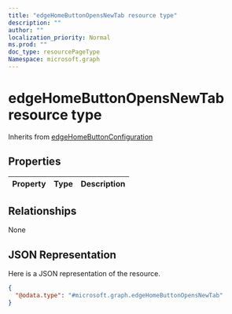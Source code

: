 ```yaml
---
title: "edgeHomeButtonOpensNewTab resource type"
description: ""
author: ""
localization_priority: Normal
ms.prod: ""
doc_type: resourcePageType
Namespace: microsoft.graph
---
```



# edgeHomeButtonOpensNewTab resource type




Inherits from [edgeHomeButtonConfiguration](../resources/edgeHomeButtonConfiguration.md)

## Properties
|Property|Type|Description|
|:---|:---|:---|

## Relationships
None

## JSON Representation
Here is a JSON representation of the resource.
<!-- {
  "blockType": "resource",
  "@odata.type": "microsoft.graph.edgeHomeButtonOpensNewTab"
}
-->
``` json
{
  "@odata.type": "#microsoft.graph.edgeHomeButtonOpensNewTab"
}
```

